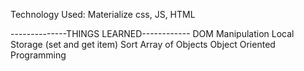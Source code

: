 Technology Used: Materialize css, JS, HTML

--------------THINGS LEARNED------------
DOM Manipulation
Local Storage (set and get item)
Sort Array of Objects
Object Oriented Programming
